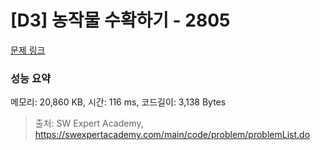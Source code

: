 # [D3] 농작물 수확하기 - 2805 

[문제 링크](https://swexpertacademy.com/main/code/problem/problemDetail.do?contestProbId=AV7GLXqKAWYDFAXB) 

### 성능 요약

메모리: 20,860 KB, 시간: 116 ms, 코드길이: 3,138 Bytes



> 출처: SW Expert Academy, https://swexpertacademy.com/main/code/problem/problemList.do